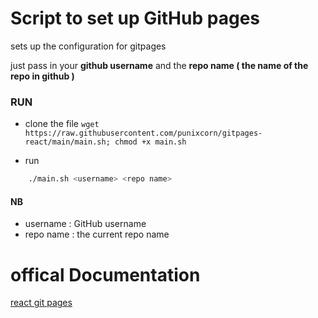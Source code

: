 # Script to set up GitHub pages

sets up the configuration for gitpages <br />

just pass in your **github username** and the **repo name ( the name of the repo in github )**

### RUN

-   clone the file
    `wget  https://raw.githubusercontent.com/punixcorn/gitpages-react/main/main.sh; chmod +x main.sh`

-   run

```bash
    ./main.sh <username> <repo name>
```

#### NB

-   username : GitHub username
-   repo name : the current repo name

# offical Documentation

[react git pages](https://create-react-app.dev/docs/deployment/#github-pages)

